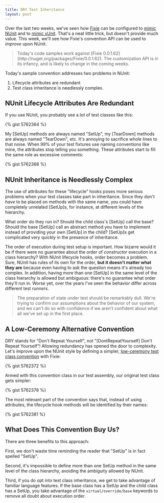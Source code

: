 ```yaml
---
title: DRY Test Inheritance
layout: post
---
```


Over the last two weeks, we've seen how [Fixie](https://github.com/plioi/fixie) can be configured to [mimic NUnit](http://www.headspring.com/fixies-life-bicycle/) and to [mimic xUnit](http://www.headspring.com/the-sincerest-form-of-flattery/).  That's a neat little trick, but doesn't provide much value.  This week, we'll see how Fixie's convention API can be used to *improve* upon NUnit.

<blockquote>Today's code samples work against [Fixie 0.0.1.62](http://nuget.org/packages/Fixie/0.0.1.62). The customization API is in its infancy, and is likely to change in the coming weeks.</blockquote>

Today's sample convention addresses two problems in NUnit:
<ol>
<li>Lifecycle attributes are redundant</li>
<li>Test class inheritance is needlessly complex.</li>
</ol>

## NUnit Lifecycle Attributes Are Redundant

If you use NUnit, you probably see a lot of test classes like this:

{% gist 5762364 %}

My \[SetUp\] methods are always named "SetUp", my \[TearDown\] methods are always named "TearDown", etc. It's annoying to sacrifice whole lines to that noise.  When 99% of your test fixtures use naming conventions like mine, the attributes stop telling you something.  These attributes start to fill the same role as excessive comments:

{% gist 5762368 %}

## NUnit Inheritance is Needlessly Complex

The use of attributes for these "lifecycle" hooks poses more serious problems when your test classes take part in inheritance.  Since they don't *have* to be placed on methods with the same name, you could have completely unrelated \[SetUp\]s, for instance, at different levels of the hierarchy.

What order do they run in? Should the child class's \[SetUp\] call the base?  Should the base \[SetUp\] call an abstract method you have to implement instead of providing your own \[SetUp\] in the child? \[SetUp\]s get complicated very quickly in the presence of inheritance.

The order of execution during test setup is important. How bizarre would it be if there were no guarantee about the order of *constructor* execution in a class hierarchy?  With NUnit lifecycle hooks, order becomes a problem.  Sure, NUnit has rules of its own for the order, **but it doesn't matter what they are** because even having to ask the question means it's already too complex. In addition, having more than one \[SetUp\] in the same level of the class hierarchy is allowed but ambiguous: there's no guarantee what order they'll run in. Worse yet, over the years I've seen the behavior differ across different test *runners*.

<blockquote>The preparation of state under test should be remarkably dull.  We're trying to confirm our assumptions about the behavior of our system, and we can't do so with confidence if we aren't confident about what all we've set up in the first place.</blockquote>

## A Low-Ceremony Alternative Convention

DRY stands for "Don't Repeat Yourself", not "\[DontRepeatYourself\] Don't Repeat Yourself"! Allowing redundancy has opened the door to complexity. Let's improve upon the NUnit style by defining a simpler, [low-ceremony test class convention](https://github.com/plioi/fixie/blob/a74078dfe3c8f415fd0663af104b75adfb90d29d/src/Fixie.Samples/LowCeremony/CustomConvention.cs) with Fixie:

{% gist 5762372 %}

Armed with this convention class in our test assembly, our original test class gets simpler:

{% gist 5762378 %}

The most relevant part of the convention says that, instead of using attributes, the lifecycle hook methods will be identified by their names:

{% gist 5762381 %}

## What Does This Convention Buy Us?

There are three benefits to this approach:

First, we don't waste time reminding the reader that "SetUp" is in fact spelled "SetUp".

Second, it's impossible to define more than one SetUp method in the same level of the class hierarchy, avoiding the ambiguity allowed by NUnit.

Third, if you do opt into test class inheritance, we get to take advantage of familiar language features. If the base class has a SetUp and the child class has a SetUp, you take advantage of the <code>virtual/override/base</code> keywords to remove all doubt about execution order.